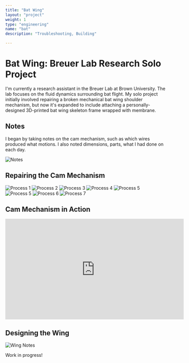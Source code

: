 ```yaml
---
title: "Bat Wing"
layout: "project"
weight: 1
type: "engineering"
name: "bat"
description: "Troubleshooting, Building"

---
```


# Bat Wing: Breuer Lab Research Solo Project

I'm currently a research assistant in the Breuer Lab at Brown University. The lab focuses on the fluid dynamics surrounding bat flight. My solo project initially involved repairing a broken mechanical bat wing shoulder mechanism, but now it's expanded to include attaching a personally-designed 3D-printed bat wing skeleton frame wrapped with membrane.

## Notes

I began by taking notes on the cam mechanism, such as which wires produced what motions. I also noted dimensions, parts, what I had done on each day.

![Notes](/img/Batnotessmall.jpg)

## Repairing the Cam Mechanism

![Process 1](/img/IMG-8443.jpg)
![Process 2](/img/IMG-8789.jpg)
![Process 3](/img/IMG-8786.jpg)
![Process 4](/img/IMG-8768.jpg)
![Process 5](/img/IMG-8808.jpg)
![Process 5](/img/IMG-8816.jpg)
![Process 6](/img/IMG-8818.jpg)
![Process 7](/img/IMG-8871.jpg)

## Cam Mechanism in Action

<iframe width="560" height="315" src="https://www.youtube.com/embed/Ha3_HSTw_L4" title="YouTube video player" frameborder="0" allow="accelerometer; autoplay; clipboard-write; encrypted-media; gyroscope; picture-in-picture" allowfullscreen></iframe>


## Designing the Wing

![Wing Notes](/img/IMG-9111.jpg)


Work in progress!
